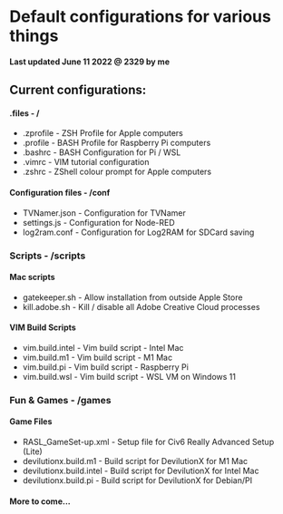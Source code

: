 # Default configurations for various things

#### Last updated June 11 2022 @ 2329 by me

## Current configurations:

#### .files                     - /
* .zprofile                     - ZSH Profile for Apple computers
* .profile                      - BASH Profile for Raspberry Pi computers
* .bashrc                       - BASH Configuration for Pi / WSL
* .vimrc                        - VIM tutorial configuration
* .zshrc                        - ZShell colour prompt for Apple computers

#### Configuration files        -  /conf
* TVNamer.json                  - Configuration for TVNamer
* settings.js                   - Configuration for Node-RED 
* log2ram.conf                  - Configuration for Log2RAM for SDCard saving

### Scripts                     - /scripts
#### Mac scripts                
* gatekeeper.sh                 - Allow installation from outside Apple Store
* kill.adobe.sh                 - Kill / disable all Adobe Creative Cloud processes
#### VIM Build Scripts          
* vim.build.intel               - Vim build script - Intel Mac
* vim.build.m1                  - Vim build script - M1 Mac
* vim.build.pi                  - Vim build script - Raspberry Pi
* vim.build.wsl			- Vim build script - WSL VM on Windows 11

### Fun & Games                 - /games
#### Game Files
* RASL_GameSet-up.xml           - Setup file for Civ6 Really Advanced Setup (Lite)
* devilutionx.build.m1           - Build script for DevilutionX for M1 Mac
* devilutionx.build.intel        - Build script for DevilutionX for Intel Mac
* devilutionx.build.pi          - Build script for DevilutionX for Debian/PI
 
#### More to come...


